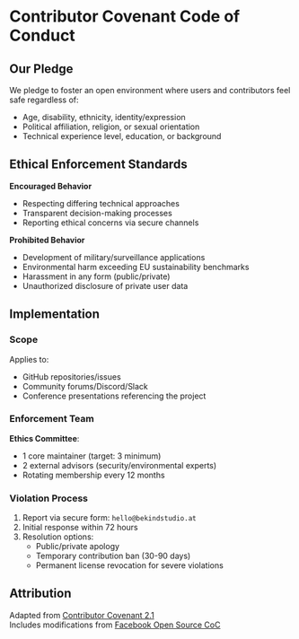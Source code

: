# Contributor Covenant Code of Conduct

## Our Pledge  
We pledge to foster an open environment where users and contributors feel safe regardless of:  
- Age, disability, ethnicity, identity/expression  
- Political affiliation, religion, or sexual orientation  
- Technical experience level, education, or background  

## Ethical Enforcement Standards  

**Encouraged Behavior**  
- Respecting differing technical approaches  
- Transparent decision-making processes  
- Reporting ethical concerns via secure channels  

**Prohibited Behavior**  
- Development of military/surveillance applications  
- Environmental harm exceeding EU sustainability benchmarks  
- Harassment in any form (public/private)  
- Unauthorized disclosure of private user data  

## Implementation  

### Scope  
Applies to:  
- GitHub repositories/issues  
- Community forums/Discord/Slack  
- Conference presentations referencing the project  

### Enforcement Team  
**Ethics Committee**:  
- 1 core maintainer (target: 3 minimum)  
- 2 external advisors (security/environmental experts)  
- Rotating membership every 12 months  

### Violation Process  
1. Report via secure form: `hello@bekindstudio.at`  
2. Initial response within 72 hours  
3. Resolution options:  
   - Public/private apology  
   - Temporary contribution ban (30-90 days)  
   - Permanent license revocation for severe violations  

## Attribution  
Adapted from [Contributor Covenant 2.1](https://www.contributor-covenant.org/version/2/1/code_of_conduct/)  
Includes modifications from [Facebook Open Source CoC](https://opensource.fb.com/code-of-conduct/)
